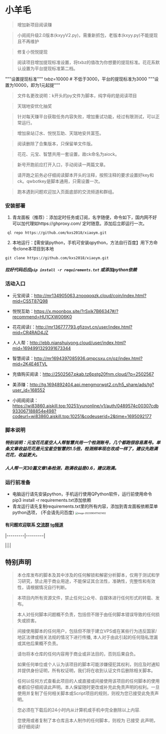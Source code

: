 # 小羊毛

> 增加新项目阅读赚

> 小阅阅升级2.0版本(kxyyV2.py)，需重新抓包，老版本(kxyy.py)不能提现且不再维护

> 修复小悦悦提现

> 阅读项目增加提现标准设置，将txbz的值改为你想要的提现标准。花花系默认设置为平台提现标准第二档。

"""设置提现标准"""
txbz=10000  # 不低于3000，平台的提现标准为3000
"""设置为10000，即为1元起提"""

> 文件名更改说明：k开头的py文件为脚本，纯字母的是阅读项目

> 天瑞地安优化抽奖

> 针对每天赚平台获取任务内容失败，增加重试功能，经过有限测试，可以正常运行。

> 增加泉站订水、悦悦互助、天瑞地安共富签。

> 阅读删除了合集版本，只保留单文件版。

> 花花、元宝、智慧共用一套设置，故ck命名为aiock。

> 新号开跑前应打开入口，手动阅读一两篇文章。

> 请开跑之前务必仔细阅读脚本开头的注释，按照注释的要求设置好key和ck。qwbotkey是脚本通用，只需设置一次。

> 跑本遇到问题欢迎加入页面底部的交流频道和群组。

### 安装部署
1. 青龙面板（推荐）：添加定时任务或订阅，名字随便，命令如下，国内网不好可以加代理如https://ghproxy.com/ 定时随意。添加后立即运行一次。
```
 ql repo https://github.com/kxs2018/xiaoym.git
```

2. 本地运行：【需安装python，手机可安装qpython，方法自行百度】用下方命令clone本项目到本地
```
git clone https://github.com/kxs2018/xiaoym.git
```

##### 拉好代码后应`pip install -r requirements.txt` 或添加python依赖

### 活动入口

- 元宝阅读：http://mr134905063.znooqoqzk.cloud/coin/index.html?mid=CS5T87Q98

- 悦悦互助：https://x.moonbox.site/?rSxik7B66347#/?recommend=HU1CXW006K0

- 花花阅读(：http://mr136777793.gfizovt.cn/user/index.html?mid=CR4RAD4JZ
  
- 人人帮：http://ebb.nianshuiyong.cloud/user/index.html?mid=1694991329391673344
  
- 智慧阅读：http://mr1694397085936.qmpcsxu.cn/oz/index.html?mid=2K4E46TVL

- 充值购买阅读：http://2502567.pkab.tz6pstg20fnm.cloud/?p=2502567

- 美添赚：http://tg.1694892404.api.mengmorwpt2.cn/h5_share/ads/tg?user_id=168552

- 小阅阅阅读：https://wi83860.aiskill.top:10251/yunonline/v1/auth/0489574c00307cdb933067188854e498?codeurl=wi83860.aiskill.top:10251&codeuserid=2&time=1695092177

### 脚本说明
##### 特别说明：元宝花花星空人人帮智慧共用一个检测账号，几个都跑很容易黑号。单条文章收益花花是元宝星空智慧的1.5倍，检测频率现在改成一样了，建议先跑满花花，收益更大。
##### 人人帮一天30篇文章1条检测，跑满收益是0.6，建议跑满。


### 运行前准备

- 电脑运行请先安装python，手机运行使用QPython软件，运行前使用命令pip3 install -r requirements.txt添加依赖
- 青龙运行请先复制requirements.txt里的所有内容，添加到青龙面板依赖菜单python选项，
  (不会请先问百度)
  <img src="https://i.ibb.co/YkvPSfw/11-14-22-1a2c3190414bbb47831b867cdc7974e8-508d11540.png" alt="image-20230904111421402" style="zoom:50%;" />

#### 有问题欢迎联系 [交流群](https://t.me/+cNiIXWDt0QM2N2Fl)    [tg频道](https://t.me/+uyR92pduL3RiNzc1)

|---------|---------|  

|<img src="https://i.ibb.co/FXgxv6Q/22-15-06-a418ed2225eb013102030d6b622c1f3f-844771de5.jpg" style="zoom: 15%;" />|<img src="https://i.ibb.co/tZ6xgxM/22-14-24-a548a064324750bd2bde080d5e40a53e-17281aba2.jpg" style="zoom: 15%;" />|

## 特别声明
> 本仓库发布的脚本及其中涉及的任何解锁和解密分析脚本，仅用于测试和学习研究，禁止用于商业用途，不能保证其合法性，准确性，完整性和有效性，请根据情况自行判断。

> 本项目内所有资源文件，禁止任何公众号、自媒体进行任何形式的转载、发布。

> 本人对任何脚本问题概不负责，包括但不限于由任何脚本错误导致的任何损失或损害。

> 间接使用脚本的任何用户，包括但不限于建立VPS或在某些行为违反国家/地区法律或相关法规的情况下进行传播, 本人对于由此引起的任何隐私泄漏或其他后果概不负责。

> 请勿将本仓库的任何内容用于商业或非法目的，否则后果自负。

> 如果任何单位或个人认为该项目的脚本可能涉嫌侵犯其权利，则应及时通知并提供身份证明，所有权证明，我们将在收到认证文件后删除相关脚本。

> 任何以任何方式查看此项目的人或直接或间接使用该项目的任何脚本的使用者都应仔细阅读此声明。本人保留随时更改或补充此免责声明的权利。一旦使用并复制了任何相关脚本或Script项目的规则，则视为您已接受此免责声明。

> 您必须在下载后的24小时内从计算机或手机中完全删除以上内容.

> 您使用或者复制了本仓库且本人制作的任何脚本，则视为 已接受 此声明，请仔细阅读!

